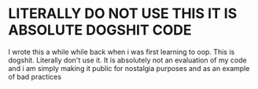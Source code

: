# LITERALLY DO NOT USE THIS IT IS ABSOLUTE DOGSHIT CODE

I wrote this a while while back when i was first learning to oop. This is dogshit. Literally don't use it. It is absolutely not an evaluation of my code and i am simply making it public for nostalgia purposes and as an example of bad practices
